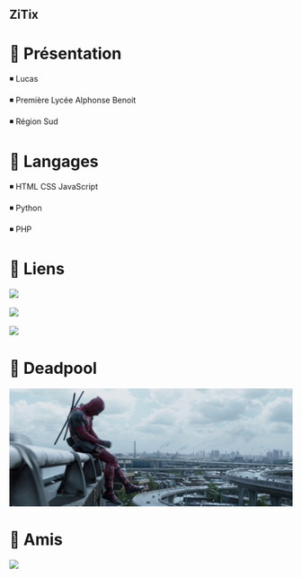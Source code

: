 ## ZiTix

# 🔷 Présentation
◾️ Lucas

◾️ Première Lycée Alphonse Benoit

◾️ Région Sud

# 🔷 Langages
◾️ HTML CSS JavaScript

◾️ Python

◾️ PHP

# 🔷 Liens
[![](https://img.shields.io/badge/-Site%20du%20lyc%C3%A9e-brightgreen?style=for-the-badge)](https://www.atrium-sud.fr/web/lpo-lyc-metier-alphonse-benoit-848031)

[![](https://img.shields.io/badge/-lycee--benoit.tech-blue?style=for-the-badge)](https://lycee-benoit.tech)

[![](https://img.shields.io/badge/-Activit%C3%A9-lightgrey?style=for-the-badge)](https://lycee-benoit.tech/NSI/prem/git/git.html)

# 🔷 Deadpool
![Deadpool Landscape](/deadpool.jpg)

# 🔷 Amis
[![](https://img.shields.io/badge/-JamesgeeK-brightgreen?style=for-the-badge)](https://www.youtube.com/c/JamesgeeK_)
